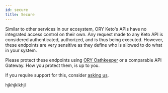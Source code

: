 ```yaml
---
id: secure
title: Secure
---
```


Similar to other services in our ecosystem, ORY Keto's APIs have no integrated
access control on their own. Any request made to any Keto API is considered
authenticated, authorized, and is thus being executed. However, these endpoints
are very sensitive as they define who is allowed to do what in your system.

Please protect these endpoints using
[ORY Oathkeeper](https://github.com/ory/oathkeeper) or a comparable API Gateway.
How you protect them, is up to you.

If you require support for this, consider [asking us](mailto:hi@ory.sh).

hjkhjklkhjl
